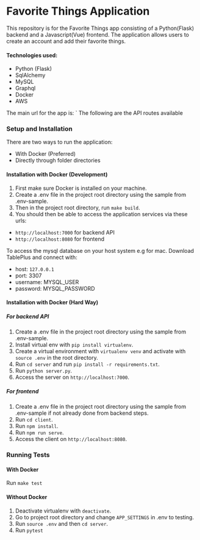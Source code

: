 # Favorite Things Application

This repository is for the Favorite Things app consisting of a Python(Flask) backend and a Javascript(Vue) frontend. The application allows users to create an account and add their favorite things.

#### Technologies used:
- Python (Flask)
- SqlAlchemy
- MySQL
- Graphql
- Docker
- AWS

The main url for the app is: `
The following are the API routes available

### Setup and Installation

There are two ways to run the application:
- With Docker (Preferred)
- Directly through folder directories

#### Installation with Docker (Development)

1. First make sure Docker is installed on your machine.
2. Create a .env file in the project root directory using the sample from .env-sample.
3. Then in the project root directory, run `make build`.
4. You should then be able to access the application services via these urls:
 - `http://localhost:7000` for backend API
 - `http://localhost:8080` for frontend

To access the mysql database on your host system e.g for mac. Download TablePlus and connect with:
- host: `127.0.0.1`
- port: 3307
- username: MYSQL_USER
- password: MYSQL_PASSWORD

#### Installation with Docker (Hard Way)

##### For backend API
1. Create a .env file in the project root directory using the sample from .env-sample.
2. Install virtual env with `pip install virtualenv`.
3. Create a virtual environment with `virtualenv venv` and activate with `source .env` in the root directory.
4. Run `cd server` and run `pip install -r requirements.txt`.
5. Run `python server.py`.
6. Access the server on `http://localhost:7000`.

##### For frontend
1. Create a .env file in the project root directory using the sample from .env-sample if not already done from backend steps.
2. Run `cd client`.
3. Run `npm install`.
4. Run `npm run serve`.
5. Access the client on `http://localhost:8080`.



### Running Tests
#### With Docker
Run `make test`

#### Without Docker

1. Deactivate virtualenv with `deactivate`.
2. Go to project root directory and change `APP_SETTINGS` in .env to testing.
3. Run `source .env` and then `cd server`.
4. Run `pytest`